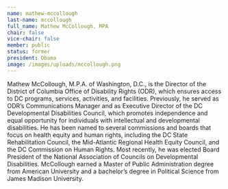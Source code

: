 ```yaml
---
name: mathew-mccollough
last-name: mccollough
full_name: Mathew McCollough, MPA
chair: false
vice-chair: false
member: public
status: former
president: Obama
image: /images/uploads/mccollough.png
---
```


  Mathew McCollough, M.P.A. of Washington, D.C., is the Director of the District
  of Columbia Office of Disability Rights (ODR), which ensures access to DC
  programs, services, activities, and facilities.  Previously, he served as ODR’s
  Communications Manager and as Executive Director of the DC Developmental
  Disabilities Council, which promotes independence and equal opportunity for
  individuals with intellectual and developmental disabilities.  He has been
  named to several commissions and boards that focus on health equity and human
  rights, including the DC State Rehabilitation Council, the Mid-Atlantic
  Regional Health Equity Council, and the DC Commission on Human Rights.  Most
  recently, he was elected Board President of the National Association of
  Councils on Developmental Disabilities.  McCollough earned a Master of Public
  Administration degree from American University and a bachelor’s degree in
  Political Science from James Madison University.


